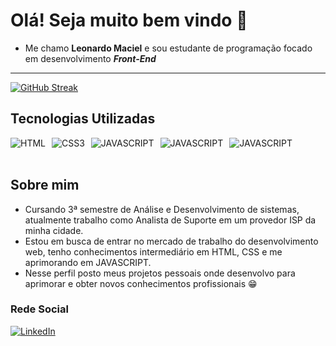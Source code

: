 # Olá! Seja muito bem vindo 👋

- Me chamo **Leonardo Maciel** e sou estudante de programação focado em desenvolvimento ***Front-End***
--------------
[![GitHub Streak](https://streak-stats.demolab.com?user=Leonardo-Maciel-S&theme=tokyonight&border_radius=20&locale=pt_BR&card_width=500)](https://git.io/streak-stats)

## Tecnologias Utilizadas

<div style="display: flex; gap: 10px;">
    <img align="center" alt="HTML" src="https://img.shields.io/badge/html5-%23E34F26.svg?style=for-the-badge&logo=html5&logoColor=white" ></img>
    <img align="center" alt="CSS3" src="https://img.shields.io/badge/css3-%231572B6.svg?style=for-the-badge&logo=css3&logoColor=white"
    ></img>
    <img align="center" alt="JAVASCRIPT" src="https://img.shields.io/badge/JavaScript-F7DF1E?style=for-the-badge&logo=javascript&logoColor=black"
    ></img>
    <img align="center" alt="JAVASCRIPT" src="https://img.shields.io/badge/GIT-E44C30?style=for-the-badge&logo=git&logoColor=white"
    ></img>
    <img align="center" alt="JAVASCRIPT" src="https://img.shields.io/badge/GitHub-100000?style=for-the-badge&logo=github&logoColor=white"
    ></img>

</div>
<br>

## Sobre mim

- Cursando 3ª semestre de Análise e Desenvolvimento de sistemas, atualmente trabalho como Analista de Suporte em um provedor ISP da minha cidade.
- Estou em busca de entrar no mercado de trabalho do desenvolvimento web, tenho conhecimentos intermediário em HTML, CSS e me aprimorando em JAVASCRIPT.
- Nesse perfil posto meus projetos pessoais onde desenvolvo para aprimorar e obter novos conhecimentos profissionais 😁


### Rede Social

[![LinkedIn](https://img.shields.io/badge/linkedin-%230077B5.svg?style=for-the-badge&logo=linkedin&logoColor=white)](https://www.linkedin.com/in/leonardo-maciel-s/)
